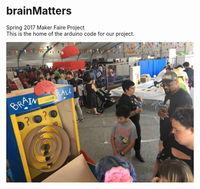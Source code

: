 # brainMatters
Spring 2017 Maker Faire Project    
This is the home of the arduino code for our project. 

![the brain](sccbrainmatters.jpg)
